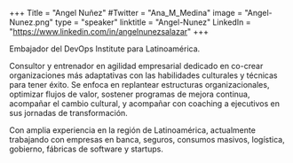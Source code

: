 +++
Title = "Angel Nuñez"
#Twitter = "Ana_M_Medina"
image = "Angel-Nunez.png"
type = "speaker"
linktitle = "Angel-Nunez"
LinkedIn = "https://www.linkedin.com/in/angelnunezsalazar"
+++

Embajador del DevOps Institute para Latinoamérica.

Consultor y entrenador en agilidad empresarial dedicado en co-crear organizaciones más adaptativas con las habilidades culturales y técnicas para tener éxito. Se enfoca en  replantear estructuras organizacionales, optimizar flujos de valor, sostener programas de mejora continua, acompañar el cambio cultural, y acompañar con coaching a ejecutivos en sus jornadas de transformación.

Con amplia experiencia en la región de Latinoamérica, actualmente trabajando con empresas en banca, seguros, consumos masivos, logística, gobierno, fábricas de software y startups.